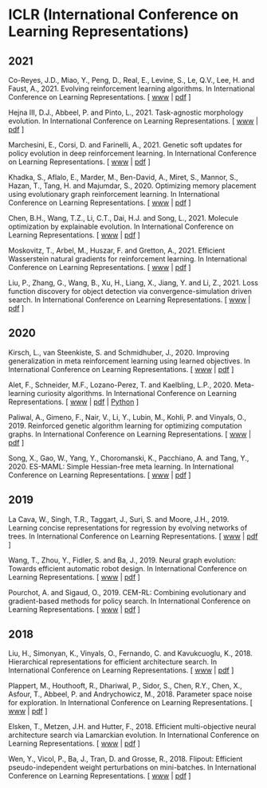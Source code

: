 # ICLR (International Conference on Learning Representations)

## 2021

Co-Reyes, J.D., Miao, Y., Peng, D., Real, E., Levine, S., Le, Q.V., Lee, H. and Faust, A., 2021. Evolving reinforcement learning algorithms. In International Conference on Learning Representations. [ [www](https://openreview.net/forum?id=0XXpJ4OtjW) | [pdf](https://openreview.net/pdf?id=0XXpJ4OtjW) ]

Hejna III, D.J., Abbeel, P. and Pinto, L., 2021. Task-agnostic morphology evolution. In International Conference on Learning Representations. [ [www](https://openreview.net/forum?id=CGQ6ENUMX6) | [pdf](https://openreview.net/pdf?id=CGQ6ENUMX6) ]

Marchesini, E., Corsi, D. and Farinelli, A., 2021. Genetic soft updates for policy evolution in deep reinforcement learning. In International Conference on Learning Representations. [ [www](https://openreview.net/forum?id=TGFO0DbD_pk) | [pdf](https://openreview.net/pdf?id=TGFO0DbD_pk) ]

Khadka, S., Aflalo, E., Marder, M., Ben-David, A., Miret, S., Mannor, S., Hazan, T., Tang, H. and Majumdar, S., 2020. Optimizing memory placement using evolutionary graph reinforcement learning. In International Conference on Learning Representations. [ [www](https://openreview.net/forum?id=-6vS_4Kfz0) | [pdf](https://openreview.net/pdf?id=-6vS_4Kfz0) ]

Chen, B.H., Wang, T.Z., Li, C.T., Dai, H.J. and Song, L., 2021. Molecule optimization by explainable evolution. In International Conference on Learning Representations. [ [www](https://openreview.net/forum?id=jHefDGsorp5) | [pdf](https://openreview.net/pdf?id=jHefDGsorp5) ]

Moskovitz, T., Arbel, M., Huszar, F. and Gretton, A., 2021. Efficient Wasserstein natural gradients for reinforcement learning. In International Conference on Learning Representations. [ [www](https://openreview.net/forum?id=OHgnfSrn2jv) | [pdf](https://openreview.net/pdf?id=OHgnfSrn2jv) ]

Liu, P., Zhang, G., Wang, B., Xu, H., Liang, X., Jiang, Y. and Li, Z., 2021. Loss function discovery for object detection via convergence-simulation driven search. In International Conference on Learning Representations. [ [www](https://openreview.net/forum?id=5jzlpHvvRk) | [pdf](https://openreview.net/pdf?id=5jzlpHvvRk) ]

## 2020

Kirsch, L., van Steenkiste, S. and Schmidhuber, J., 2020. Improving generalization in meta reinforcement learning using learned objectives. In International Conference on Learning Representations. [ [www](https://openreview.net/forum?id=S1evHerYPr) | [pdf](https://openreview.net/pdf?id=S1evHerYPr) ]

Alet, F., Schneider, M.F., Lozano-Perez, T. and Kaelbling, L.P., 2020. Meta-learning curiosity algorithms. In International Conference on Learning Representations. [ [www](https://openreview.net/forum?id=BygdyxHFDS) | [pdf](https://openreview.net/pdf?id=BygdyxHFDS) | [Python](https://github.com/mfranzs/meta-learning-curiosity-algorithms) ]

Paliwal, A., Gimeno, F., Nair, V., Li, Y., Lubin, M., Kohli, P. and Vinyals, O., 2019. Reinforced genetic algorithm learning for optimizing computation graphs. In International Conference on Learning Representations. [ [www](https://openreview.net/forum?id=rkxDoJBYPB) | [pdf](https://openreview.net/pdf?id=rkxDoJBYPB) ]

Song, X., Gao, W., Yang, Y., Choromanski, K., Pacchiano, A. and Tang, Y., 2020. ES-MAML: Simple Hessian-free meta learning. In International Conference on Learning Representations. [ [www](https://openreview.net/forum?id=S1exA2NtDB) | [pdf](https://openreview.net/pdf?id=S1exA2NtDB) ]

## 2019

La Cava, W., Singh, T.R., Taggart, J., Suri, S. and Moore, J.H., 2019. Learning concise representations for regression by evolving networks of trees. In International Conference on Learning Representations. [ [www](https://openreview.net/forum?id=Hke-JhA9Y7) | [pdf](https://openreview.net/pdf?id=Hke-JhA9Y7) ]

Wang, T., Zhou, Y., Fidler, S. and Ba, J., 2019. Neural graph evolution: Towards efficient automatic robot design. In International Conference on Learning Representations. [ [www](https://openreview.net/forum?id=BkgWHnR5tm) | [pdf](https://openreview.net/pdf?id=BkgWHnR5tm) ]

Pourchot, A. and Sigaud, O., 2019. CEM-RL: Combining evolutionary and gradient-based methods for policy search. In International Conference on Learning Representations. [ [www](https://openreview.net/forum?id=BkeU5j0ctQ) | [pdf](https://openreview.net/pdf?id=BkeU5j0ctQ) ]

## 2018

Liu, H., Simonyan, K., Vinyals, O., Fernando, C. and Kavukcuoglu, K., 2018. Hierarchical representations for efficient architecture search. In International Conference on Learning Representations. [ [www](https://openreview.net/forum?id=BJQRKzbA-) | [pdf](https://openreview.net/pdf?id=BJQRKzbA-) ]

Plappert, M., Houthooft, R., Dhariwal, P., Sidor, S., Chen, R.Y., Chen, X., Asfour, T., Abbeel, P. and Andrychowicz, M., 2018. Parameter space noise for exploration. In International Conference on Learning Representations. [ [www](https://openreview.net/forum?id=ByBAl2eAZ) | [pdf](https://openreview.net/pdf?id=ByBAl2eAZ) ]

Elsken, T., Metzen, J.H. and Hutter, F., 2018. Efficient multi-objective neural architecture search via Lamarckian evolution. In International Conference on Learning Representations. [ [www](https://openreview.net/forum?id=ByME42AqK7) | [pdf](https://openreview.net/pdf?id=ByME42AqK7) ]

Wen, Y., Vicol, P., Ba, J., Tran, D. and Grosse, R., 2018. Flipout: Efficient pseudo-independent weight perturbations on mini-batches. In International Conference on Learning Representations. [ [www](https://openreview.net/forum?id=rJNpifWAb) | [pdf](https://openreview.net/pdf?id=rJNpifWAb) ]
